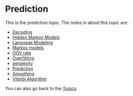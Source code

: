 # Prediction 
This is the prediction topic. The notes in about this topic are:

- [Decoding](Decoding.md)
- [Hidden Markov Models](Hidden%20Markov%20Models.md)
- [Language Modeling](Language%20Modeling.md)
- [Markov models](Markov%20models.md)
- [OOV rate](OOV%20rate.md)
- [Overfitting](Overfitting.md)
- [perplexity](perplexity.md)
- [Prediction](Prediction.md)
- [Smoothing](Smoothing.md)
- [Viterbi Algorithm](Viterbi%20Algorithm.md)

You can also go back to the [Topics](Topics.md).
